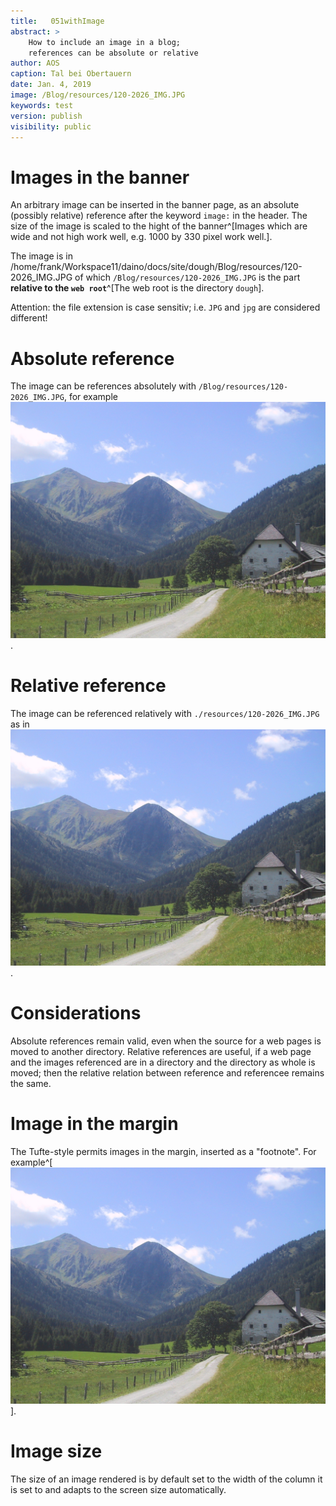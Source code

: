 ```yaml
---
title:   051withImage  
abstract: > 
    How to include an image in a blog; 
    references can be absolute or relative
author: AOS
caption: Tal bei Obertauern
date: Jan. 4, 2019
image: /Blog/resources/120-2026_IMG.JPG
keywords: test
version: publish
visibility: public
---
```


# Images in the banner

An arbitrary image can be inserted in the banner page, as an absolute (possibly relative) reference after the keyword `image:` in the header. The size of the image is scaled to the hight of the banner^[Images which are wide and not high work well, e.g. 1000 by 330 pixel work well.].


The image is in /home/frank/Workspace11/daino/docs/site/dough/Blog/resources/120-2026_IMG.JPG of which `/Blog/resources/120-2026_IMG.JPG` is the part **relative to the `web root`**^[The web root is the directory `dough`]. 

Attention: the file extension is case sensitiv; i.e. `JPG` and `jpg` are considered different!

# Absolute reference

The image can be references absolutely with `/Blog/resources/120-2026_IMG.JPG`, for example ![example absolute reference](/Blog/resources/120-2026_IMG.JPG).

<!-- versuch 2: ![example absolute reference ohne lead](Blog/resources/120-2026_IMG.JPG). -->

<!-- todo everywhere the same style for absolute refs -->

# Relative reference

The image can be referenced relatively with `./resources/120-2026_IMG.JPG` as in ![relative reference](./resources/120-2026_IMG.JPG).

# Considerations

Absolute references remain valid, even when the source for a web pages is moved to another directory. Relative references are useful, if a web page and the images referenced are in a directory and the directory as whole is moved; then the relative relation between reference and referencee remains the same. 

# Image in the margin

The Tufte-style permits images in the margin, inserted as a "footnote". For example^[![image in the margin](/Blog/resources/120-2026_IMG.JPG)].

# Image size

The size of an image rendered is by default set to the width of the column it is  set to and adapts to the screen size automatically. 

<!-- todo some hints about formating images and in the margin -->